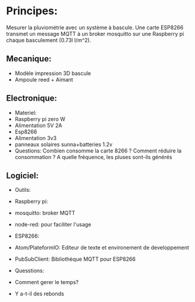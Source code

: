 
# Principes:
Mesurer la pluviométrie avec un système à bascule.
Une carte ESP8266 transmet un message MQTT à un broker mosquitto sur une Raspberry pi chaque basculement (0.73l l/m^2).

## Mecanique:
 - Modèle impression 3D bascule
 - Ampoule reed + Aimant

## Electronique:
- Materiel:
 - Raspberry pi zero W
  - Alimentation 5V 2A
 - Esp8266
  - Alimentation 3v3
 - panneaux solaires sunna+batteries 1.2v 
 - Questions:
Combien consomme la carte 8266 ?
Comment réduire la consommation ?
A quelle fréquence, les pluses sont-ils générés

## Logiciel:
 - Outils:
  - Raspberry pi:
   - mosquitto: broker MQTT
   - node-red: pour faciliter l'usage
   
  - ESP8266:
   - Atom/PlateformIO:
  Editeur de texte et environement de developpement
   - PubSubClient:
  Bibliothèque MQTT pour ESP8266
 - Quesstions:
  - Comment gerer le temps?
  - Y a-t-il des rebonds
